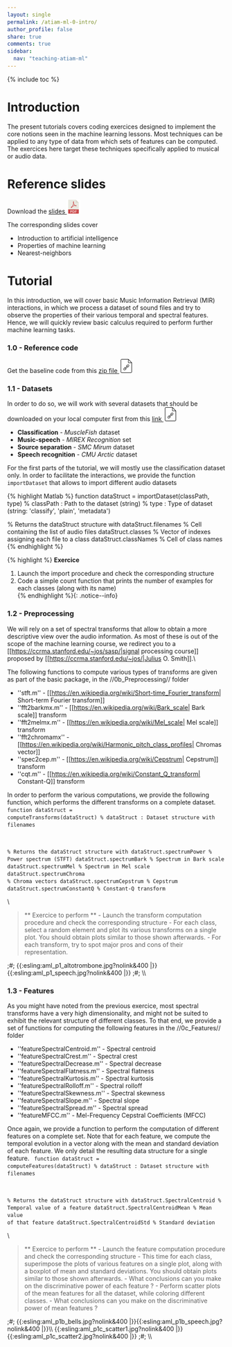 ```yaml
---
layout: single
permalink: /atiam-ml-0-intro/
author_profile: false
share: true
comments: true
sidebar:
  nav: "teaching-atiam-ml"
---
```


{% include toc %}

# Introduction

The present tutorials covers coding exercices designed to implement the core notions seen in the machine learning lessons. Most techniques can be applied to any type of data from which sets of features can be computed. The exercices here target these techniques specifically applied to musical or audio data.

# Reference slides

Download the [slides ![](../images/pdf.png)](../documents/MML.Lesson.1.Introduction.pdf)

The corresponding slides cover

  * Introduction to artificial intelligence
  * Properties of machine learning
  * Nearest-neighbors

# Tutorial 
In this introduction, we will cover basic Music Information Retrieval (MIR) interactions, in which we process a dataset of sound files and try to observe the properties of their various temporal and spectral features. Hence, we will quickly review basic calculus required to perform further machine learning tasks.

### 1.0 - Reference code

Get the baseline code from this [zip file ![](../images/file.png)](../documents/atiam_ml_exercises.zip)

### 1.1 - Datasets
In order to do so, we will work with several datasets that should be downloaded on your local computer first from this [link ![](../images/file.png)](https://pchit.ircam.fr/public.php?service=files&t=a476001b408cfa9dacf8721149b9f151)

  * **Classification** - *MuscleFish* dataset
  * **Music-speech** - *MIREX Recognition* set
  * **Source separation** - *SMC Mirum* dataset
  * **Speech recognition** - *CMU Arctic* dataset

For the first parts of the tutorial, we will mostly use the classification dataset only. In order to facilitate the interactions, we provide the function `importDataset` that allows to import different audio datasets

{% highlight Matlab %}
function dataStruct = importDataset(classPath, type)
% classPath  : Path to the dataset (string)
% type       : Type of dataset (string: 'classify', 'plain', 'metadata')

% Returns the dataStruct structure with
dataStruct.filenames  % Cell containing the list of audio files
dataStruct.classes    % Vector of indexes assigning each file to a class
dataStruct.classNames % Cell of class names
{% endhighlight %}  

{% highlight %}
**Exercice**  

  1. Launch the import procedure  and check the corresponding structure</li>
  2. Code a simple count function that prints the number of examples for each classes (along with its name)</li>
{% endhighlight %}{: .notice--info}

### 1.2 - Preprocessing

We will rely on a set of spectral transforms that allow to obtain a more descriptive view over the audio information. As most of these is out of the scope of the machine learning course, we redirect you to a [[https://ccrma.stanford.edu/~jos/sasp/|signal processing course]] proposed by [[https://ccrma.stanford.edu/~jos/|Julius O. Smith]].\\

The following functions to compute various types of transforms are given as part of the basic package, in the //0b_Preprocessing// folder
  * ''stft.m''       - [[https://en.wikipedia.org/wiki/Short-time_Fourier_transform| Short-term Fourier transform]]
  * ''fft2barkmx.m'' - [[https://en.wikipedia.org/wiki/Bark_scale| Bark scale]] transform
  * ''fft2melmx.m''  - [[https://en.wikipedia.org/wiki/Mel_scale| Mel scale]] transform
  * ''fft2chromamx'' - [[https://en.wikipedia.org/wiki/Harmonic_pitch_class_profiles| Chromas vector]]
  * ''spec2cep.m''   - [[https://en.wikipedia.org/wiki/Cepstrum| Cepstrum]] transform
  * ''cqt.m''        - [[https://en.wikipedia.org/wiki/Constant_Q_transform| Constant-Q]] transform

In order to perform the various computations, we provide the following function, which performs the different transforms on a complete dataset.
<code matlab>
function dataStruct = computeTransforms(dataStruct)
% dataStruct   : Dataset structure with filenames

% Returns the dataStruct structure with
dataStruct.spectrumPower     % Power spectrum (STFT)
dataStruct.spectrumBark      % Spectrum in Bark scale
dataStruct.spectrumMel       % Spectrum in Mel scale
dataStruct.spectrumChroma    % Chroma vectors
dataStruct.spectrumCepstrum  % Cepstrum
dataStruct.spectrumConstantQ % Constant-Q transform
</code>


\\
<blockquote>
** Exercice to perform **
  - Launch the transform computation procedure and check the corresponding structure
  - For each class, select a random element and plot its various transforms on a single plot. You should obtain plots similar to those shown afterwards.
  - For each transform, try to spot major pros and cons of their representation.
</blockquote>
;#;
{{:esling:aml_p1_altotrombone.jpg?nolink&400 |}}{{:esling:aml_p1_speech.jpg?nolink&400 |}}
;#;
\\

### 1.3 - Features
As you might have noted from the previous exercice, most spectral transforms have a very high dimensionality, and might not be suited to exhibit the relevant structure of different classes. To that end, we provide a set of functions for computing the following features in the //0c_Features// folder
  * ''featureSpectralCentroid.m'' - Spectral centroid
  * ''featureSpectralCrest.m'' - Spectral crest
  * ''featureSpectralDecrease.m'' - Spectral decrease
  * ''featureSpectralFlatness.m'' - Spectral flatness
  * ''featureSpectralKurtosis.m'' - Spectral kurtosis
  * ''featureSpectralRolloff.m'' - Spectral rolloff
  * ''featureSpectralSkewness.m'' - Spectral skewness
  * ''featureSpectralSlope.m'' - Spectral slope
  * ''featureSpectralSpread.m'' - Spectral spread
  * ''featureMFCC.m'' - Mel-Frequency Cepstral Coefficients (MFCC)

Once again, we provide a function to perform the computation of different features on a complete set. Note that for each feature, we compute the temporal evolution in a vector along with the mean and standard deviation of each feature. We only detail the resulting data structure for a single feature.
<code matlab>
function dataStruct = computeFeatures(dataStruct)
% dataStruct   : Dataset structure with filenames

% Returns the dataStruct structure with
dataStruct.SpectralCentroid     % Temporal value of a feature
dataStruct.SpectralCentroidMean % Mean value of that feature
dataStruct.SpectralCentroidStd  % Standard deviation
</code>


\\
<blockquote>
** Exercice to perform **
  - Launch the feature computation procedure and check the corresponding structure
  - This time for each class, superimpose the plots of various features on a single plot, along with a boxplot of mean and standard deviations. You should obtain plots similar to those shown afterwards.
  - What conclusions can you make on the discriminative power of each feature ?
  - Perform scatter plots of the mean features for all the dataset, while coloring different classes.
  - What conclusions can you make on the discriminative power of mean features ?
</blockquote>
;#;
{{:esling:aml_p1b_bells.jpg?nolink&400 |}}{{:esling:aml_p1b_speech.jpg?nolink&400 |}}\\
{{:esling:aml_p1c_scatter1.jpg?nolink&400 |}}{{:esling:aml_p1c_scatter2.jpg?nolink&400 |}}
;#;
\\
  
